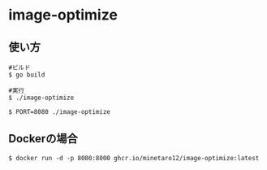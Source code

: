 # image-optimize

## 使い方
```
#ビルド
$ go build

#実行
$ ./image-optimize

$ PORT=8080 ./image-optimize
```

## Dockerの場合
```
$ docker run -d -p 8000:8000 ghcr.io/minetaro12/image-optimize:latest
```
